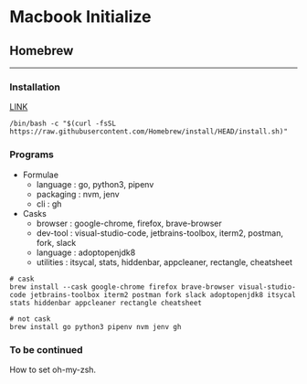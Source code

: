 # Macbook Initialize

## Homebrew
---
### Installation
[LINK](https://brew.sh/index_ko)
```
/bin/bash -c "$(curl -fsSL https://raw.githubusercontent.com/Homebrew/install/HEAD/install.sh)"
```

### Programs
* Formulae
    * language : go, python3, pipenv
    * packaging : nvm, jenv
    * cli : gh
* Casks
    * browser : google-chrome, firefox, brave-browser
    * dev-tool : visual-studio-code, jetbrains-toolbox, iterm2, postman, fork, slack
    * language : adoptopenjdk8
    * utilities : itsycal, stats, hiddenbar, appcleaner, rectangle, cheatsheet

```
# cask
brew install --cask google-chrome firefox brave-browser visual-studio-code jetbrains-toolbox iterm2 postman fork slack adoptopenjdk8 itsycal stats hiddenbar appcleaner rectangle cheatsheet

# not cask
brew install go python3 pipenv nvm jenv gh
```

### To be continued
How to set oh-my-zsh.
